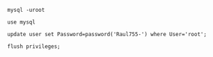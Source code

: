   


```
mysql -uroot
```

```
use mysql
```


```
update user set Password=password('Raul755-') where User='root';
```

```
flush privileges;
```
